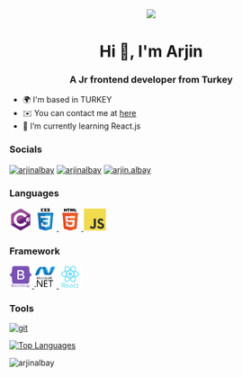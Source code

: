 <div id="header" align="center">
  <img src="https://media.giphy.com/media/5eLDrEaRGHegx2FeF2/giphy.gif" width="200"/>
</div>
<h1 align="center">Hi 👋, I'm Arjin</h1>
<h3 align="center">A Jr frontend developer from Turkey</h3>


* 🌍  I'm based in TURKEY
* ✉️  You can contact me at [here](mailto:akapella.1899@gmail.com)
* 🧠  I’m currently learning React.js


<h3 align="left">Socials</h3>
<p align="left">
<a href="https://twitter.com/arjinalbay" target="blank"><img align="center" src="https://raw.githubusercontent.com/rahuldkjain/github-profile-readme-generator/master/src/images/icons/Social/twitter.svg" alt="arjinalbay" height="30" width="40" /></a>
<a href="https://linkedin.com/in/arjinalbay" target="blank"><img align="center" src="https://raw.githubusercontent.com/rahuldkjain/github-profile-readme-generator/master/src/images/icons/Social/linked-in-alt.svg" alt="arjinalbay" height="30" width="40" /></a>
<a href="https://instagram.com/arjin.albay" target="blank"><img align="center" src="https://raw.githubusercontent.com/rahuldkjain/github-profile-readme-generator/master/src/images/icons/Social/instagram.svg" alt="arjin.albay" height="30" width="40" /></a>
</p>

<h3 align="left">Languages</h3>

<p align="left"> <img src="https://raw.githubusercontent.com/devicons/devicon/master/icons/csharp/csharp-original.svg" alt="csharp" width="40" height="40"/> </a> <a href="https://www.w3schools.com/css/" target="_blank" rel="noreferrer">
<img src="https://raw.githubusercontent.com/devicons/devicon/master/icons/css3/css3-original-wordmark.svg" alt="css3" width="40" height="40"/> </a> <a href="https://dotnet.microsoft.com/" target="_blank" rel="noreferrer">
 <img src="https://raw.githubusercontent.com/devicons/devicon/master/icons/html5/html5-original-wordmark.svg" alt="html5" width="40" height="40"/> </a> <a href="https://developer.mozilla.org/en-US/docs/Web/JavaScript" target="_blank" rel="noreferrer">
<img src="https://raw.githubusercontent.com/devicons/devicon/master/icons/javascript/javascript-original.svg" alt="javascript" width="40" height="40"/> </a> <a href="https://reactjs.org/" target="_blank" rel="noreferrer"> 
  </a> </p>
  
  <h3 align="left">Framework</h3>

 <p align="left"> <a href="https://getbootstrap.com" target="_blank" rel="noreferrer"> <img src="https://raw.githubusercontent.com/devicons/devicon/master/icons/bootstrap/bootstrap-plain-wordmark.svg" alt="bootstrap" width="40" height="40"/> </a> <a href="https://www.w3schools.com/cs/" target="_blank" rel="noreferrer">
<img src="https://raw.githubusercontent.com/devicons/devicon/master/icons/dot-net/dot-net-original-wordmark.svg" alt="dotnet" width="40" height="40"/> </a> <a href="https://git-scm.com/" target="_blank" rel="noreferrer">
 <img src="https://raw.githubusercontent.com/devicons/devicon/master/icons/react/react-original-wordmark.svg" alt="react" width="40" height="40"/> </a> <a href="https://www.typescriptlang.org/" target="_blank" rel="noreferrer">  
</a> </p>
   
   <h3 align="left">Tools</h3
  <p align="left"> <a href="https://getbootstrap.com" target="_blank" rel="noreferrer">  <img src="https://www.vectorlogo.zone/logos/git-scm/git-scm-icon.svg" alt="git" width="40" height="40"/> </a> <a href="https://www.w3.org/html/" target="_blank" rel="noreferrer">
   </a> </p>
   
<a href="https://github.com/arjinalbay" align="left"><img src="https://github-readme-stats.vercel.app/api/top-langs/?username=arjinalbay&langs_count=10&title_color=0891b2&text_color=ffffff&icon_color=0891b2&bg_color=1c1917&hide_border=true&locale=en&custom_title=Top%20%Languages" alt="Top Languages" /></a>   
   
   <p align="left"> <img src="https://komarev.com/ghpvc/?username=arjinalbay&label=Profile%20views&color=0e75b6&style=flat" alt="arjinalbay" /> </p>

   
   <!-- BLOG-POST-LIST:START -->
<!-- BLOG-POST-LIST:END -->
